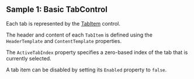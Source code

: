 ## Sample 1: Basic TabControl

Each tab is represented by the [TabItem](/docs/controls/bootstrap4/TabItem/{branch}) control.

The header and content of each `TabItem` is defined using the `HeaderTemplate` and `ContentTemplate` properties.  

The `ActiveTabIndex` property specifies a zero-based index of the tab that is currently selected.

A tab item can be disabled by setting its `Enabled` property to `false`.